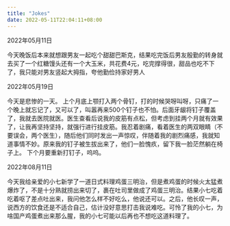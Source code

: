 ```yaml
---
title: "Jokes"
date: 2022-05-11T22:04:11+08:00
---
```

2022年05月11日

今天晚饭后本来就想跟男友一起吃个甜甜巴斯克，结果吃完饭后男友殷勤的转身就去买了一个红糖馒头还有一个大玉米，共花费4元，吃完撑得很，甜品也吃不下了，我只能对男友竖起大拇指，夸他勤俭持家好男人

2022年05月19日

今天是悲惨的一天。
上个月底上颚打入两个骨钉，打的时候哭呀叫呀，只痛了一个晚上就忘记了，又可以了，叫嚣再来500个钉子也不怕。后面牙龈将钉子覆盖了，我就去医院就医。医生查看后说我的皮筋有点松，但考虑到挂两个月就有效果了，让我再坚持坚持，就强行进行挂皮筋。我忍着剧痛，看着医生的两双眼睛（不要误会，两个医生），随后他们同时发出一声惊叹，伴随着我的剧烈痛感，我就知道事情不妙。原来我的钉子被生拔出来了，他们一脸愧疚，留下我一脸茫然躺在椅子上。
下个月要重新打钉子，呜呜。

2022年08月11日

今天我给亲爱的小七新学了一道日式料理鸡蛋三明治，但是煮鸡蛋的时候火太猛煮爆炸了，不是十分熟就捞出来切了，裹在吐司里做成了鸡蛋三明治。结果小七吃着吃着呕了差点吐出来，我问他怎么样不好吃么，他说还可以。之后，他长叹一声，说西方的饮食还是不适合自己，估计没好意思打击我说难吃。可怜了我的小七，为啥国产鸡蛋煮出来那么腥，我的小七可能以后再也不想吃这道料理了。
